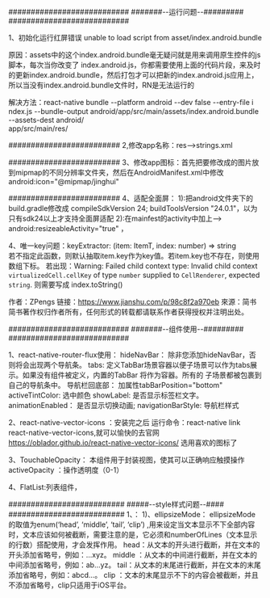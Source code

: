 ###########################
#######--运行问题--#########
###########################

1、初始化运行红屏错误 unable to load script from asset/index.android.bundle

   原因：assets中的这个index.android.bundle毫无疑问就是用来调用原生控件的js脚本，每次当你改变了 index.android.js，你都需要使用上面的代码片段，来及时的更新index.android.bundle，然后打包才可以把新的index.android.js应用上，所以当没有index.android.bundle文件时，RN是无法运行的

   解决方法：react-native bundle --platform android --dev false --entry-file i 
ndex.js --bundle-output android/app/src/main/assets/index.android.bundle --assets-dest android/  
app/src/main/res/

#########################
2,修改app名称：res-->strings.xml

#########################
3、修改app图标：首先把要修改成的图片放到mipmap的不同分辨率文件夹，然后在AndroidManifest.xml中修改    
android:icon="@mipmap/jinghui"


#########################
4、适配全面屏：
        1):把android文件夹下的build.gradle修改成    compileSdkVersion 24; buildToolsVersion "24.0.1"，以为只有sdk24以上才支持全面屏适配
        2):在mainfest的activity中加上--> android:resizeableActivity="true" ，

4、唯一key问题：keyExtractor: (item: ItemT, index: number) => string    
               若不指定此函数，则默认抽取item.key作为key值。若item.key也不存在，则使用数组下标。
               若出现：Warning: Failed child context type: Invalid child context `virtualizedCell.cellKey` of type `number` supplied to `CellRenderer`, expected `string`.
               则需要写成 index.toString()

作者：ZPengs
链接：https://www.jianshu.com/p/98c8f2a970eb
來源：简书
简书著作权归作者所有，任何形式的转载都请联系作者获得授权并注明出处。

###########################
#######--组件使用--#########
###########################

1、react-native-router-flux使用：
        hideNavBar：  除非您添加hideNavBar，否则将会出现两个导航条。
              tabs:  定义TabBar场景容器以便子场景可以作为tabs展示。如果没有组件被定义，内置的TabBar 将作为容器。所有的         子场景都被包裹到自己的导航条中。
        导航栏回底部： 加属性tabBarPosition="bottom"
    activeTintColor:  选中颜色
          showLabel:  是否显示标签栏文字。
   animationEnabled： 是否显示切换动画;
  navigationBarStyle:  导航栏样式


2、react-native-vector-icons ：安装完之后 运行命令：react-native link react-native-vector-icons,就可以愉快的去官网                                                                 https://oblador.github.io/react-native-vector-icons/  选用喜欢的图标了


3、TouchableOpacity： 本组件用于封装视图，使其可以正确响应触摸操作
                      activeOpacity ：操作透明度（0-1）
                                    

4、FlatList:列表组件，

##########################
#####--style样式问题--####
##########################
1、：
      1)、ellipsizeMode：
                  ellipsizeMode的取值为enum(‘head’, ‘middle’, ‘tail’, ‘clip’) ,用来设定当文本显示不下全部内容时，文本应该如何被截断，需要注意的是，它必须和numberOfLines（文本显示的行数）搭配使用，才会发挥作用。
                  head：从文本的开头进行截断，并在文本的开头添加省略号，例如：…xyz。
                  middle ：从文本的中间进行截断，并在文本的中间添加省略号，例如：ab…yz。
                  tail：从文本的末尾进行截断，并在文本的末尾添加省略号，例如：abcd…。
                  clip ：文本的末尾显示不下的内容会被截断，并且不添加省略号，clip只适用于iOS平台。

